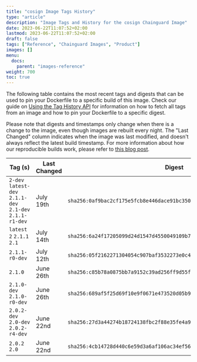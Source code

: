 ```yaml
---
title: "cosign Image Tags History"
type: "article"
description: "Image Tags and History for the cosign Chainguard Image"
date: 2023-06-22T11:07:52+02:00
lastmod: 2023-06-22T11:07:52+02:00
draft: false
tags: ["Reference", "Chainguard Images", "Product"]
images: []
menu:
  docs:
    parent: "images-reference"
weight: 700
toc: true
---
```


The following table contains the most recent tags and digests that can be used to pin your Dockerfile to a specific build of this image. Check our guide on [Using the Tag History API](/chainguard/chainguard-images/using-the-tag-history-api/) for information on how to fetch all tags from an image and how to pin your Dockerfile to a specific digest.

Please note that digests and timestamps only change when there is a change to the image, even though images are rebuilt every night. The "Last Changed" column indicates when the image was last modified, and doesn't always reflect the latest build timestamp. For more information about how our reproducible builds work, please refer to [this blog post](https://www.chainguard.dev/unchained/reproducing-chainguards-reproducible-image-builds).

| Tag (s)                                                    | Last Changed | Digest                                                                    |
|------------------------------------------------------------|--------------|---------------------------------------------------------------------------|
|  `2-dev` `latest-dev` `2.1.1-dev` `2.1-dev` `2.1.1-r1-dev` | July 19th    | `sha256:0af9bac2cf175e5fcb8e446dace91bc3508947da9924aa1d2c4b70085d14690e` |
|  `latest` `2` `2.1.1` `2.1`                                | July 14th    | `sha256:6a24f17205099d24d1547d4550049109b746f53327fd7bbcc0126a273995b7ab` |
|  `2.1.1-r0-dev`                                            | July 12th    | `sha256:05f2162271304054c907baf3532273e0c418ce2ce8c3806ecdf2a70ce42278fa` |
|  `2.1.0`                                                   | June 26th    | `sha256:c85b78a0875bb7a9152c39ad256ff9d55f1e38b6b32db4b02d7512c409bff968` |
|  `2.1.0-dev` `2.1.0-r0-dev`                                | June 26th    | `sha256:689af5f25d69f10e9f0671e473520d05b92a98831291be9a972161d203781f76` |
|  `2.0.2-dev` `2.0-dev` `2.0.2-r4-dev`                      | June 22nd    | `sha256:27d3a44274b18724138fbc2f88e35fe4a9072d5e061ec52245b2de9b109a956d` |
|  `2.0.2` `2.0`                                             | June 22nd    | `sha256:4cb14728d440c6e59d3a6af106ac34ef56232bc8519c3d631a19bb15aa434949` |
